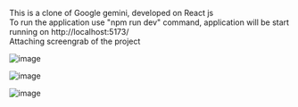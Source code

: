 This is a clone of Google gemini, developed on React js<br> 
To run the application use "npm run dev" command, application will be start running on  http://localhost:5173/ <br> 
Attaching screengrab of the project <br> 

![image](https://github.com/user-attachments/assets/4b2ee299-78c0-4c92-9e79-9cec7a499987)  

![image](https://github.com/user-attachments/assets/144125d6-1b60-4565-b7be-6e700e1c7444)

![image](https://github.com/user-attachments/assets/3a7b921c-a273-4496-bd88-c475f89f2e03)


